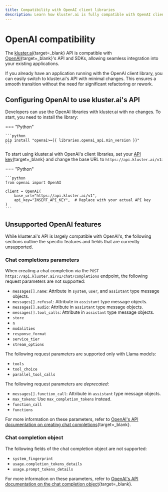 ```yaml
---
title: Compatibility with OpenAI client libraries
description: Learn how kluster.ai is fully compatible with OpenAI client libraries, enabling seamless integration with your existing applications.
---
```


# OpenAI compatibility

The [kluster.ai](https://www.kluster.ai/){target=\_blank} API is compatible with [OpenAI](https://platform.openai.com/docs/api-reference/introduction){target=\_blank}'s API and SDKs, allowing seamless integration into your existing applications.

If you already have an application running with the OpenAI client library, you can easily switch to kluster.ai's API with minimal changes. This ensures a smooth transition without the need for significant refactoring or rework.

## Configuring OpenAI to use kluster.ai's API

Developers can use the OpenAI libraries with kluster.ai with no changes. To start, you need to install the library:

=== "Python"

    ```python
    pip install "openai>={{ libraries.openai_api.min_version }}"
    ```

To start using kluster.ai with OpenAI's client libraries, set your [API key](/verify/get-api-key/){target=\_blank} and change the base URL to `https://api.kluster.ai/v1`:

=== "Python"

    ```python
    from openai import OpenAI
    
    client = OpenAI(
        base_url="https://api.kluster.ai/v1",
        api_key="INSERT_API_KEY",  # Replace with your actual API key
    )
    ```

## Unsupported OpenAI features

While kluster.ai's API is largely compatible with OpenAI's, the following sections outline the specific features and fields that are currently unsupported.

### Chat completions parameters

When creating a chat completion via the `POST https://api.kluster.ai/v1/chat/completions` endpoint, the following request parameters are not supported:

- `messages[].name`: Attribute in `system`, `user`, and `assistant` type message objects.
- `messages[].refusal`: Attribute in `assistant` type message objects.
- `messages[].audio`: Attribute in `assistant` type message objects.
- `messages[].tool_calls`: Attribute in `assistant` type message objects.
- `store`
- `n`
- `modalities`
- `response_format`
- `service_tier`
- `stream_options`

The following request parameters are supported only with Llama models:

- `tools`
- `tool_choice`
- `parallel_tool_calls`

The following request parameters are *deprecated*:

- `messages[].function_call`: Attribute in `assistant` type message objects. <!-- TODO: Once `messages[].tool_calls` is supported, this should be updated to use `messages[].tool_calls instead -->
- `max_tokens`: Use `max_completion_tokens` instead.
- `function_call` <!-- TODO: Once `tool_choice` is supported, this should be updated to use `tool_choice` instead -->
- `functions` <!-- TODO: Once `tools` is supported, this should be updated to use `tools` instead -->

For more information on these parameters, refer to [OpenAI's API documentation on creating chat completions](https://platform.openai.com/docs/api-reference/chat/create){target=_blank}.

### Chat completion object

The following fields of the chat completion object are not supported:

- `system_fingerprint`
- `usage.completion_tokens_details`
- `usage.prompt_tokens_details`

For more information on these parameters, refer to [OpenAI's API documentation on the chat completion object](https://platform.openai.com/docs/api-reference/chat/object){target=_blank}.